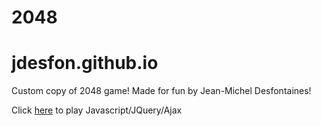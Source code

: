 # 2048
# jdesfon.github.io

Custom copy of 2048 game!
Made for fun by Jean-Michel Desfontaines!

Click [here](https://jdesfon.github.io/2048/) to play
Javascript/JQuery/Ajax
